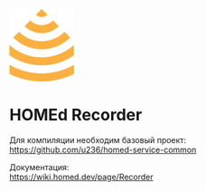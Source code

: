 ![HOMEd Recorder](.github/logo.png)

# HOMEd Recorder

Для компиляции необходим базовый проект:\
https://github.com/u236/homed-service-common

Документация:\
https://wiki.homed.dev/page/Recorder
